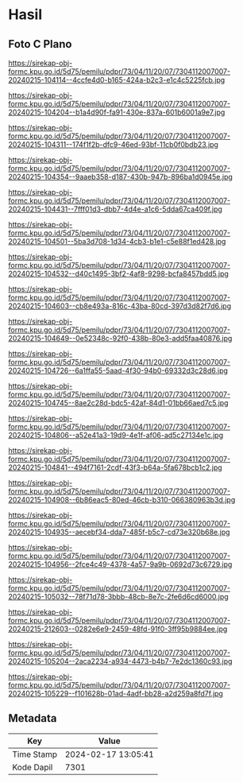 # Hasil

## Foto C Plano

https://sirekap-obj-formc.kpu.go.id/5d75/pemilu/pdpr/73/04/11/20/07/7304112007007-20240215-104114--4ccfe4d0-b165-424a-b2c3-e1c4c5225fcb.jpg

https://sirekap-obj-formc.kpu.go.id/5d75/pemilu/pdpr/73/04/11/20/07/7304112007007-20240215-104204--b1a4d90f-fa91-430e-837a-601b6001a9e7.jpg

https://sirekap-obj-formc.kpu.go.id/5d75/pemilu/pdpr/73/04/11/20/07/7304112007007-20240215-104311--174f1f2b-dfc9-46ed-93bf-11cb0f0bdb23.jpg

https://sirekap-obj-formc.kpu.go.id/5d75/pemilu/pdpr/73/04/11/20/07/7304112007007-20240215-104354--9aaeb358-d187-430b-947b-896ba1d0945e.jpg

https://sirekap-obj-formc.kpu.go.id/5d75/pemilu/pdpr/73/04/11/20/07/7304112007007-20240215-104431--7fff01d3-dbb7-4d4e-a1c6-5dda67ca409f.jpg

https://sirekap-obj-formc.kpu.go.id/5d75/pemilu/pdpr/73/04/11/20/07/7304112007007-20240215-104501--5ba3d708-1d34-4cb3-b1e1-c5e88f1ed428.jpg

https://sirekap-obj-formc.kpu.go.id/5d75/pemilu/pdpr/73/04/11/20/07/7304112007007-20240215-104532--d40c1495-3bf2-4af8-9298-bcfa8457bdd5.jpg

https://sirekap-obj-formc.kpu.go.id/5d75/pemilu/pdpr/73/04/11/20/07/7304112007007-20240215-104603--cb8e493a-816c-43ba-80cd-397d3d82f7d6.jpg

https://sirekap-obj-formc.kpu.go.id/5d75/pemilu/pdpr/73/04/11/20/07/7304112007007-20240215-104649--0e52348c-92f0-438b-80e3-add5faa40876.jpg

https://sirekap-obj-formc.kpu.go.id/5d75/pemilu/pdpr/73/04/11/20/07/7304112007007-20240215-104726--6a1ffa55-5aad-4f30-94b0-69332d3c28d6.jpg

https://sirekap-obj-formc.kpu.go.id/5d75/pemilu/pdpr/73/04/11/20/07/7304112007007-20240215-104745--8ae2c28d-bdc5-42af-84d1-01bb66aed7c5.jpg

https://sirekap-obj-formc.kpu.go.id/5d75/pemilu/pdpr/73/04/11/20/07/7304112007007-20240215-104806--a52e41a3-19d9-4e1f-af06-ad5c27134e1c.jpg

https://sirekap-obj-formc.kpu.go.id/5d75/pemilu/pdpr/73/04/11/20/07/7304112007007-20240215-104841--494f7161-2cdf-43f3-b64a-5fa678bcb1c2.jpg

https://sirekap-obj-formc.kpu.go.id/5d75/pemilu/pdpr/73/04/11/20/07/7304112007007-20240215-104908--6b86eac5-80ed-46cb-b310-066380963b3d.jpg

https://sirekap-obj-formc.kpu.go.id/5d75/pemilu/pdpr/73/04/11/20/07/7304112007007-20240215-104935--aecebf34-dda7-485f-b5c7-cd73e320b68e.jpg

https://sirekap-obj-formc.kpu.go.id/5d75/pemilu/pdpr/73/04/11/20/07/7304112007007-20240215-104956--2fce4c49-4378-4a57-9a9b-0692d73c6729.jpg

https://sirekap-obj-formc.kpu.go.id/5d75/pemilu/pdpr/73/04/11/20/07/7304112007007-20240215-105032--78f71d78-3bbb-48cb-8e7c-2fe6d6cd6000.jpg

https://sirekap-obj-formc.kpu.go.id/5d75/pemilu/pdpr/73/04/11/20/07/7304112007007-20240215-212603--0282e6e9-2459-48fd-91f0-3ff95b9884ee.jpg

https://sirekap-obj-formc.kpu.go.id/5d75/pemilu/pdpr/73/04/11/20/07/7304112007007-20240215-105204--2aca2234-a934-4473-b4b7-7e2dc1360c93.jpg

https://sirekap-obj-formc.kpu.go.id/5d75/pemilu/pdpr/73/04/11/20/07/7304112007007-20240215-105229--f101628b-01ad-4adf-bb28-a2d259a8fd7f.jpg


## Metadata

| Key        | Value               |
| ---------- | ------------------- |
| Time Stamp | 2024-02-17 13:05:41 |
| Kode Dapil | 7301                |



